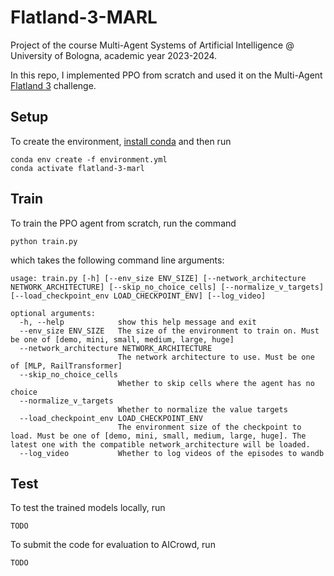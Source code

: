 # Flatland-3-MARL
Project of the course Multi-Agent Systems of Artificial Intelligence @ University of Bologna, academic year 2023-2024.

In this repo, I implemented PPO from scratch and used it on the Multi-Agent [Flatland 3](https://www.aicrowd.com/challenges/flatland-3) challenge.

## Setup
To create the environment, [install conda](https://www.anaconda.com/download) and then run
```
conda env create -f environment.yml
conda activate flatland-3-marl
```

## Train
To train the PPO agent from scratch, run the command
```
python train.py
```
which takes the following command line arguments:
```
usage: train.py [-h] [--env_size ENV_SIZE] [--network_architecture NETWORK_ARCHITECTURE] [--skip_no_choice_cells] [--normalize_v_targets] [--load_checkpoint_env LOAD_CHECKPOINT_ENV] [--log_video]

optional arguments:
  -h, --help            show this help message and exit
  --env_size ENV_SIZE   The size of the environment to train on. Must be one of [demo, mini, small, medium, large, huge]
  --network_architecture NETWORK_ARCHITECTURE
                        The network architecture to use. Must be one of [MLP, RailTransformer]
  --skip_no_choice_cells
                        Whether to skip cells where the agent has no choice
  --normalize_v_targets
                        Whether to normalize the value targets
  --load_checkpoint_env LOAD_CHECKPOINT_ENV
                        The environment size of the checkpoint to load. Must be one of [demo, mini, small, medium, large, huge]. The latest one with the compatible network_architecture will be loaded.
  --log_video           Whether to log videos of the episodes to wandb
```

## Test
To test the trained models locally, run
```
TODO
```
To submit the code for evaluation to AICrowd, run
```
TODO
```